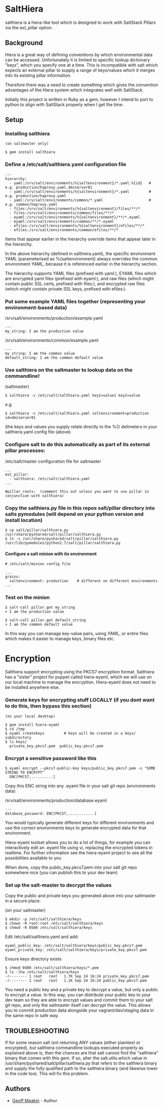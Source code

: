 SaltHiera
=========

salthiera is a hiera-like tool which is designed to work with SaltStack Pillars via the ext_pillar option.

Background
----------

Hiera is a great way of defining conventions by which environmental data can be accessed. Unfortunately it is limited to specific lookup dictionary "keys", which you specify one at a time. This is incompatible with salt which expects an external pillar to supply a range of keys/values which it merges into its existing pillar information.

Therefore there was a need to create something which gives the convention advantages of the Hiera system which integrates well with SaltStack.

Initially this project is written in Ruby as a gem, however I intend to port to python to align with SaltStack properly when I get the time.

Setup
-----

### Installing salthiera

    (on saltmaster only)

    $ gem install salthiera


### Define a /etc/salt/salthiera.yaml configuration file

    ---
    hierarchy:
      - yaml:/srv/salt/environments/%{saltenvironment}/*.yaml.%{id}   # e.g. production/haproxy.yaml.dmzserver01
      - yaml:/srv/salt/environments/%{saltenvironment}/*.yaml         # e.g. production/haproxy.yaml
      - yaml:/srv/salt/environments/common/*.yaml                     # e.g. common/haproxy.yaml
      - files:/srv/salt/environments/%{saltenvironment}/files/**/*
      - files:/srv/salt/environments/common/files/**/*
      - eyaml:/srv/salt/environments/%{saltenvironment}/**/*.eyaml
      - eyaml:/srv/salt/environments/common/**/*.eyaml
      - efiles:/srv/salt/environments/%{saltenvironment}/efiles/**/*
      - efiles:/srv/salt/environments/common/efiles/**/*

Items that appear earlier in the hierarchy override items that appear later in the hierarchy. 

In the above hierarchy (defined in salthiera.yaml), the specific environment YAML (parameterised as %{saltenvironment} always overrides the common environment YAML, because it is referenced earlier in the hierarchy section. 

The hierarchy supports YAML files (prefixed with yaml:), EYAML files which are encrypted yaml files (prefixed with eyaml:), and raw files (which might contain public SSL certs, prefixed with files:), and encrypted raw files (which might contain private SSL keys, prefixed with efiles:). 

### Put some example YAML files together (representing your environment-based data)

/srv/salt/environments/production/example.yaml

    ---
    my_string: I am the production value
    
/srv/salt/environments/common/example.yaml

    ---
    my_string: I am the common value
    default_string: I am the common default value

### Use salthiera on the saltmaster to lookup data on the commandline!

(saltmaster)

    $ salthiera -c /etc/salt/salthiera.yaml key1=value1 key2=value

e.g.

    $ salthiera -c /etc/salt/salthiera.yaml saltenvironment=production id=dmzserver01

(the keys and values you supply relate directly to the %{} delimeters in your salthiera.yaml config file (above)

### Configure salt to do this automatically as part of its external pillar processes:

/etc/salt/master configuration file for saltmaster

    ...
    ext_pillar:
      - salthiera: /etc/salt/salthiera.yaml
    ...

    #pillar_roots:  (comment this out unless you want to use pillar in conjunction with salthiera)

### Copy the salthiera.py file in this repos salt/pillar directory into salts pymodules (will depend on your python version and install location)

    $ cp salt/pillar/salthiera.py /usr/share/pyshared/salt/pillar/salthiera.py
    $ ln -s /usr/share/pyshared/salt/pillar/salthiera.py /usr/lib/pymodules/python2.7/salt/pillar/salthiera.py

#### Configure a salt minion with its environment

    # /etc/salt/minion config file

    ...
    grains:
      saltenvironment: production    # different on different environments
    ...

### Test on the minion

    $ salt-call pillar.get my_string
    > I am the production value

    $ salt-call pillar.get default_string
    > I am the common default value

In this way you can manage key-value pairs, using YAML, or entire files which makes it easier to manage keys, binary files etc.

Encryption
==========

Salthiera support encrypting using the PKCS7 encryption format. Salthiera has a "sister" project for puppet called hiera-eyaml, which we will use on our local machine to manage the encryption. Hiera-eyaml does not need to be installed anywhere else.

### Generate keys for encrypting stuff LOCALLY (if you dont want to do this, then bypass this section)

    (on your local desktop)

    $ gem install hiera-eyaml
    $ cd /tmp
    $ eyaml createkeys         # keys will be created in a keys/ subdirectory
    $ ls keys/
      private_key.pkcs7.pem  public_key.pkcs7.pem

### Encrypt a sensitive password like this

    $ eyaml encrypt --pkcs7-public-key keys/public_key.pkcs7.pem -s "SOME STRING TO ENCRYPT"
      ENC[PKCS7,..........]
   
 Copy this ENC string into any .eyaml file in your salt git repo (environments data)

  /srv/salt/environments/production/database.eyaml

    ---
    database_password: ENC[PKCS7,............]

You would typically generate different keys for different environments and use the correct environments keys to generate encrypted data for that environment. 

Hiera-eyaml toolset allows you to do a lot of things, for example you can interactively edit an .eyaml file using vi, replacing the encrypted tokens in realtime. For further information see the hiera-eyaml project to see all the possibilities available to you

When done, copy the public_key.pkcs7.pem into your salt git repo somewhere nice (you can publish this to your dev team)

### Set up the salt-master to decrypt the values
 
Copy the public and private keys you generated above into your saltmaster in a secure place:

(on your saltmaster)

    $ mkdir -p /etc/salt/salthiera/keys
    $ chown -R root:root /etc/salt/salthiera/keys
    $ chmod -R 0500 /etc/salt/salthiera/keys

Edit /etc/salt/salthiera.yaml and add:

    eyaml_public_key: /etc/salt/salthiera/keys/public_key.pkcs7.pem
    eyaml_private_key: /etc/salt/salthiera/keys/private_key.pkcs7.pem

Ensure keys directory exists
       
    $ chmod 0400 /etc/salt/salthiera/keys/*.pem
    $ ls -lha /etc/salt/salthiera/keys
    -r-------- 1 root   root   1.7K Sep 24 16:24 private_key.pkcs7.pem
    -r-------- 1 root   root   1.1K Sep 24 16:24 public_key.pkcs7.pem

You need a public key and a private key to decrypt a value, but only a public to encrypt a value. In this way, you can distribute your public key to your dev team so they are able to encrypt values and commit them to your salt git repo, and only the saltmaster itself can decrypt the value. This allows you to commit production data alongside your vagrant/dev/staging data in the same repo in safe way.

TROUBLESHOOTING
---------------

If for some reason salt isnt returning ANY values (either plaintext or encyrpted), but salthiera commandline lookups executed properly as explained above is, then the chances are that salt cannot find the "salthiera" binary that comes with this gem. If so, alter the salt.utils.which value in /usr/share/pyshared/salt/pillar/salthiera.py that refers to the salthiera binary and supply the fully qualified path to the salthiera binary (and likewise lower in the code too). This will fix this problem.

Authors
-------

- [Geoff Meakin](http://github.com/gtmtech) - Author
